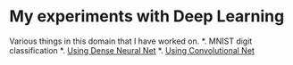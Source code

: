 # My experiments with Deep Learning
Various things in this domain that I have worked on.
*. MNIST digit classification
  *. [Using Dense Neural Net](https://github.com/harshitdxt3004/deep_learning/tree/master/MNIST/Dense)
  *. [Using Convolutional Net](https://github.com/harshitdxt3004/deep_learning/tree/master/MNIST/Conv)

